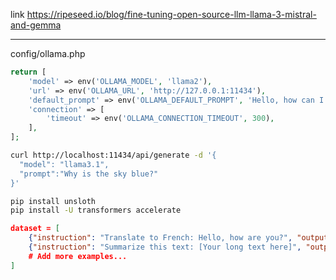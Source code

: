 link 
https://ripeseed.io/blog/fine-tuning-open-source-llm-llama-3-mistral-and-gemma

---------------


config/ollama.php

~~~php
return [
    'model' => env('OLLAMA_MODEL', 'llama2'),
    'url' => env('OLLAMA_URL', 'http://127.0.0.1:11434'),
    'default_prompt' => env('OLLAMA_DEFAULT_PROMPT', 'Hello, how can I assist you today?'),
    'connection' => [
        'timeout' => env('OLLAMA_CONNECTION_TIMEOUT', 300),
    ],
];
~~~


~~~bash
curl http://localhost:11434/api/generate -d '{
  "model": "llama3.1",
  "prompt":"Why is the sky blue?"
}'
~~~

~~~bash
pip install unsloth
pip install -U transformers accelerate
~~~

~~~json
dataset = [
    {"instruction": "Translate to French: Hello, how are you?", "output": "Bonjour, comment allez-vous?"},
    {"instruction": "Summarize this text: [Your long text here]", "output": "[Your summary here]"},
    # Add more examples...
]
~~~

